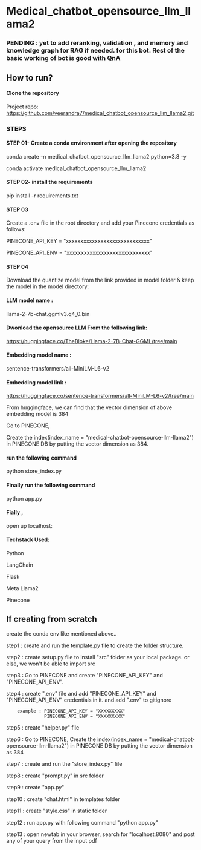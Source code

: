 # Medical_chatbot_opensource_llm_llama2

### PENDING : yet to add reranking, validation , and memory and knowledge graph for RAG if needed. for this bot. Rest of the basic working of bot is good with QnA

## How to run?

#### Clone the repository

Project repo: https://github.com/veerandra7/medical_chatbot_opensource_llm_llama2.git

### STEPS 

#### STEP 01- Create a conda environment after opening the repository

conda create -n medical_chatbot_opensource_llm_llama2 python=3.8 -y

conda activate medical_chatbot_opensource_llm_llama2


#### STEP 02- install the requirements
pip install -r requirements.txt

#### STEP 03
Create a .env file in the root directory and add your Pinecone credentials as follows:

PINECONE_API_KEY = "xxxxxxxxxxxxxxxxxxxxxxxxxxxxx"

PINECONE_API_ENV = "xxxxxxxxxxxxxxxxxxxxxxxxxxxxx"

#### STEP 04
Download the quantize model from the link provided in model folder & keep the model in the model directory:

#### LLM model name : 

llama-2-7b-chat.ggmlv3.q4_0.bin

#### Dwonload the opensource LLM From the following link:

https://huggingface.co/TheBloke/Llama-2-7B-Chat-GGML/tree/main


#### Embedding model name : 

sentence-transformers/all-MiniLM-L6-v2

#### Embedding model link :

https://huggingface.co/sentence-transformers/all-MiniLM-L6-v2/tree/main

From huggingface,
we can find that the vector dimension of above embedding model is 384

Go to PINECONE,

Create the index(index_name = "medical-chatbot-opensource-llm-llama2") in PINECONE DB by putting the vector dimension as 384.


#### run the following command


python store_index.py

#### Finally run the following command
python app.py

#### Fially , 

open up localhost:

#### Techstack Used:
Python

LangChain

Flask

Meta Llama2

Pinecone


## If creating from scratch

create the conda env like mentioned above.. 

step1 :  create and run the template.py file to create the folder structure.

step2 : create setup.py file to install "src" folder as your local package. or else, we won't be able to import src

step3 : Go to PINECONE and create "PINECONE_API_KEY" and "PINECONE_API_ENV".

step4 : create ".env" file and add "PINECONE_API_KEY" and "PINECONE_API_ENV" credentials in it. and add ".env" to gitignore

        example : PINECONE_API_KEY = "XXXXXXXXX"
                  PINECONE_API_ENV = "XXXXXXXXX"

step5 : create "helper.py" file

step6 : Go to PINECONE, Create the index(index_name = "medical-chatbot-opensource-llm-llama2") in PINECONE DB by putting the vector dimension as 384

step7 : create and run the "store_index.py" file 

step8 : create "prompt.py" in src folder

step9 : create "app.py"

step10 : create "chat.html" in templates folder

step11 : create "style.css" in static folder

step12 : run app.py with following command "python app.py"

step13 : open newtab in your browser, search for "localhost:8080" and post any of your query from the input pdf


